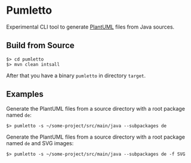 # Pumletto

Experimental CLI tool to generate [PlantUML](http://plantuml.com/) files from Java sources.

## Build from Source

```
$> cd pumletto
$> mvn clean intsall
```

After that you have a binary `pumletto` in directory `target`.

## Examples

Generate the PlantUML files from a source directory with a root package named `de`:
 
```
$> pumletto -s ~/some-project/src/main/java --subpackages de
```

Generate the PlantUML files from a source directory with a root package named `de` and SVG images:

```
$> pumletto -s ~/some-project/src/main/java --subpackages de -f SVG
```